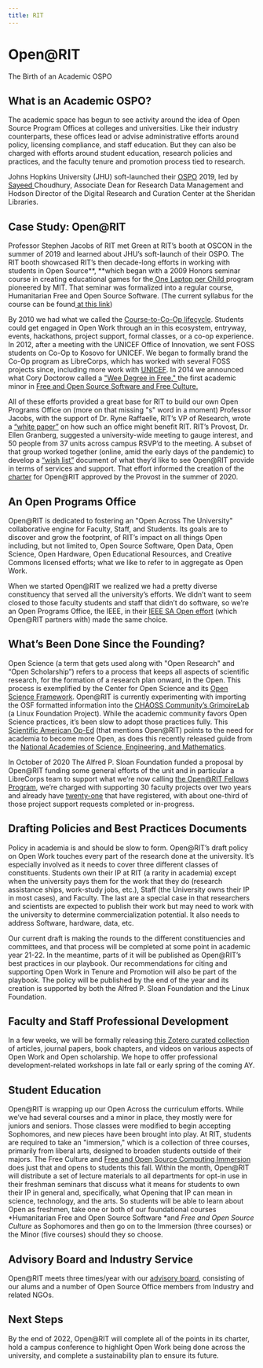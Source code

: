 ```yaml
---
title: RIT
---
```


# Open@RIT

The Birth of an Academic OSPO

## What is an Academic OSPO?

The academic space has begun to see activity around the idea of Open Source Program Offices at colleges and universities.  Like their industry counterparts, these offices lead or advise administrative efforts around policy, licensing compliance, and staff education.  But they can also be charged with efforts around student education, research policies and practices, and the faculty tenure and promotion process tied to research.

Johns Hopkins University (JHU) soft-launched their [OSPO](https://drcc.library.jhu.edu/open-source-programs-office/) 2019, led by [Sayeed ](https://www.library.jhu.edu/staff/g-sayeed-choudhury/)Choudhury, Associate Dean for Research Data Management and Hodson Director of the Digital Research and Curation Center at the Sheridan Libraries.

## Case Study: Open@RIT

Professor Stephen Jacobs of RIT met Green at RIT’s booth at OSCON in the summer of 2019 and learned about JHU’s soft-launch of their OSPO.  The RIT booth showcased RIT’s then decade-long efforts in working with students in Open Source**, **which began with a 2009 Honors seminar course in creating educational games for the[ One Laptop per Child ](https://www.onelaptopperchild.org/)program pioneered by MIT. That seminar was formalized into a regular course, Humanitarian Free and Open Source Software. (The current syllabus for the course can be found[ at this link](https://docs.google.com/document/d/1egfL01T0t43LS2EB4hh4E094FEQdf4KKurIIbdmT5n4/edit))

By 2010 we had what we called the [Course-to-Co-Op lifecycle](https://opensource.com/education/10/3/course-co-op-lifecycle-openinnovationrit). Students could get engaged in Open Work through an in this ecosystem, entryway, events, hackathons, project support, formal classes, or a co-op experience. In 2012, after a meeting with the UNICEF Office of Innovation, we sent FOSS students on Co-Op to Kosovo for UNICEF. We began to formally brand the Co-Op program as LibreCorps, which has worked with several FOSS projects since, including more work with [UNICEF](https://opensource.com/article/19/12/humanitarian-startups-open-source). In 2014 we announced what Cory Doctorow called a ["Wee Degree in Free," ](https://boingboing.net/2014/03/06/get-a-wee-degree-in-free-from.html)the first academic minor in [Free and Open Source Software and Free Culture. ](https://www.rit.edu/study/free-and-open-source-software-and-free-culture-minor)

All of these efforts provided a great base for RIT to build our own Open Programs Office on (more on that missing "s" word in a moment) Professor Jacobs, with the support of Dr. Ryne Raffaelle, RIT’s VP of Research, wrote a [“white paper”](https://docs.google.com/document/d/1-1ZAMt95yNSvQW7J55EeKomWUuHYyxIZatkqHKZRLMI/edit) on how such an office might benefit RIT. RIT’s Provost, Dr. Ellen Granberg, suggested a university-wide meeting to gauge interest, and 50 people from 37 units across campus RSVP’d to the meeting. A subset of that group worked together (online, amid the early days of the pandemic) to develop a [“wish list”](https://docs.google.com/document/d/1n4mR22Rx3YHbKYSj9SMGTpkYo6aTwMqUbZWPz5o4ijs/edit) document of what they’d like to see Open@RIT provide in terms of services and support. That effort informed the creation of the [charter](https://docs.google.com/document/d/1J3xpjOPLmV0EsPQDQZiJiblzyTkTulBXbr-5P0n97Fg/edit) for Open@RIT approved by the Provost in the summer of 2020.

## An Open Programs Office

Open@RIT is dedicated to fostering an "Open Across The University" collaborative engine for Faculty, Staff, and Students. Its goals are to discover and grow the footprint, of RIT’s impact on all things Open including, but not limited to, Open Source Software, Open Data, Open Science, Open Hardware, Open Educational Resources, and Creative Commons licensed efforts; what we like to refer to in aggregate as Open Work.

When we started Open@RIT we realized we had a pretty diverse constituency that served all the university’s efforts. We didn’t want to seem closed to those faculty students and staff that didn’t do software, so we’re an Open Programs Office, the IEEE, in their [IEEE SA Open effort](https://standards.ieee.org/initiatives/opensource/index.html) (which Open@RIT partners with) made the same choice.

## What’s Been Done Since the Founding?

Open Science (a term that gets used along with "Open Research" and “Open Scholarship”) refers to a process that keeps all aspects of scientific research, for the formation of a research plan onward, in the Open.  This process is exemplified by the Center for Open Science and its [Open Science Framework](https://www.cos.io/). Open@RIT is currently experimenting with importing the OSF formatted information into the [CHAOSS Community’s GrimoireLab](https://chaoss.community/software/#user-content-grimoirelab) (a Linux Foundation Project). While the academic community favors Open Science practices, it’s been slow to adopt those practices fully.  This [Scientific American Op-Ed](https://www.scientificamerican.com/article/we-must-tear-down-the-barriers-that-impede-scientific-progress/) (that mentions Open@RIT) points to the need for academia to become more Open, as does this recently released guide from the [National Academies of Science, Engineering, and Mathematics](file:///Users/admin/Desktop/NASEM%20Open%20Scholarship%20Support%20Guide%20v4.28.21.pdf).

In October of 2020 The Alfred P. Sloan Foundation funded a proposal by Open@RIT funding some general efforts of the unit and in particular a LibreCorps team to support what we’re now calling [the Open@RIT Fellows Program](https://www.rit.edu/news/openrit-fellowship-program-supports-faculty-and-staff-open-projects), we’re charged with supporting 30 faculty projects over two years and already have [twenty-one](https://openr.it/faculty) that have registered, with about one-third of those project support requests completed or in-progress.

## Drafting Policies and Best Practices Documents

Policy in academia is and should be slow to form.  Open@RIT’s draft policy on Open Work touches every part of the research done at the university.  It’s especially involved as it needs to cover three different classes of constituents.  Students own their IP at RIT (a rarity in academia) except when the university pays them for the work that they do (research assistance ships, work-study jobs, etc.), Staff (the University owns their IP in most cases), and Faculty. The last are a special case in that researchers and scientists are expected to publish their work but may need to work with the university to determine commercialization potential.  It also needs to address Software, hardware, data, etc. 

Our current draft is making the rounds to the different constituencies and committees, and that process will be completed at some point in academic year 21-22.  In the meantime, parts of it will be published as Open@RIT’s best practices in our playbook. Our recommendations for citing and supporting Open Work in Tenure and Promotion will also be part of the playbook. The policy will be published by the end of the year and its creation is supported by both the Alfred P. Sloan Foundation and the Linux Foundation.

## Faculty and Staff Professional Development

In a few weeks, we will be formally releasing [this Zotero curated collection](https://www.zotero.org/groups/2725709/rit_open_work_references_and_resources/library) of articles, journal papers, book chapters, and videos on various aspects of Open Work and Open scholarship. We hope to offer professional development-related workshops in late fall or early spring of the coming AY.

## Student Education

Open@RIT is wrapping up our Open Across the curriculum efforts.  While we’ve had several courses and a minor in place, they mostly were for juniors and seniors.  Those classes were modified to begin accepting Sophomores, and new pieces have been brought into play.  At RIT, students are required to take an "immersion," which is a collection of three courses, primarily from liberal arts, designed to broaden students outside of their majors. The Free Culture and [Free and Open Source Computing Immersion](https://www.rit.edu/study/free-culture-and-free-and-open-source-computing-immersion) does just that and opens to students this fall. Within the month, Open@RIT will distribute a set of lecture materials to all departments for opt-in use in their freshman seminars that discuss what it means for students to own their IP in general and, specifically, what Opening that IP can mean in science, technology, and the arts. So students will be able to learn about Open as freshmen, take one or both of our foundational courses *Humanitarian Free and Open Source Software *and *Free and Open Source Culture* as Sophomores and then go on to the Immersion (three courses) or the Minor (five courses) should they so choose.

## Advisory Board and Industry Service

Open@RIT meets three times/year with our [advisory board](https://openr.it/about#About-3), consisting of our alums and a number of Open Source Office members from Industry and related NGOs.

## Next Steps

By the end of 2022, Open@RIT will complete all of the points in its charter, hold a campus conference to highlight Open Work being done across the university, and complete a sustainability plan to ensure its future.

